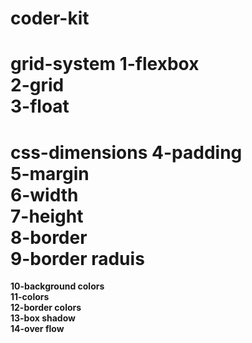 # coder-kit
**grid-system**
**1-flexbox**</br>
**2-grid**</br>
**3-float**</br>
===============================
**css-dimensions**
**4-padding**</br>
**5-margin**</br>
**6-width**</br>
**7-height**</br>
**8-border**</br>
**9-border raduis**</br>
  =================================
**10-background colors**</br>
**11-colors**</br>
**12-border colors**</br>
**13-box shadow**</br>
**14-over flow**</br>


